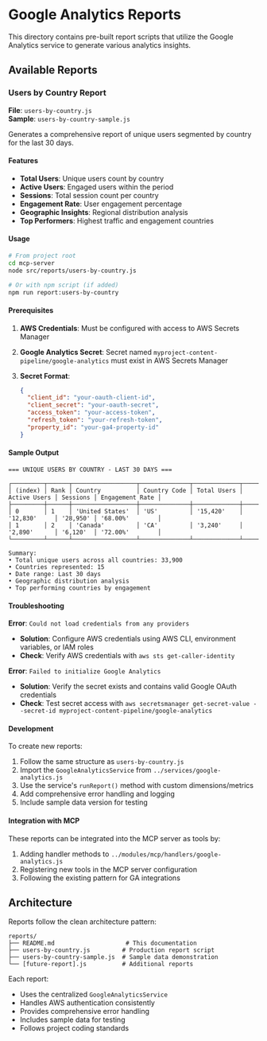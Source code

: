 # Google Analytics Reports

This directory contains pre-built report scripts that utilize the Google Analytics service to generate various analytics insights.

## Available Reports

### Users by Country Report

**File**: `users-by-country.js`  
**Sample**: `users-by-country-sample.js`

Generates a comprehensive report of unique users segmented by country for the last 30 days.

#### Features

- **Total Users**: Unique users count by country
- **Active Users**: Engaged users within the period  
- **Sessions**: Total session count per country
- **Engagement Rate**: User engagement percentage
- **Geographic Insights**: Regional distribution analysis
- **Top Performers**: Highest traffic and engagement countries

#### Usage

```bash
# From project root
cd mcp-server
node src/reports/users-by-country.js

# Or with npm script (if added)
npm run report:users-by-country
```

#### Prerequisites

1. **AWS Credentials**: Must be configured with access to AWS Secrets Manager
2. **Google Analytics Secret**: Secret named `myproject-content-pipeline/google-analytics` must exist in AWS Secrets Manager
3. **Secret Format**:

   ```json
   {
     "client_id": "your-oauth-client-id",
     "client_secret": "your-oauth-secret", 
     "access_token": "your-access-token",
     "refresh_token": "your-refresh-token",
     "property_id": "your-ga4-property-id"
   }
   ```

#### Sample Output

```
=== UNIQUE USERS BY COUNTRY - LAST 30 DAYS ===

┌─────────┬──────┬──────────────────┬──────────────┬─────────────┬──────────────┬──────────┬─────────────────┐
│ (index) │ Rank │ Country          │ Country Code │ Total Users │ Active Users │ Sessions │ Engagement Rate │
├─────────┼──────┼──────────────────┼──────────────┼─────────────┼──────────────┼──────────┼─────────────────┤
│ 0       │ 1    │ 'United States'  │ 'US'         │ '15,420'    │ '12,830'     │ '28,950' │ '68.00%'        │
│ 1       │ 2    │ 'Canada'         │ 'CA'         │ '3,240'     │ '2,890'      │ '6,120'  │ '72.00%'        │
└─────────┴──────┴──────────────────┴──────────────┴─────────────┴──────────────┴──────────┴─────────────────┘

Summary:
• Total unique users across all countries: 33,900
• Countries represented: 15
• Date range: Last 30 days
• Geographic distribution analysis
• Top performing countries by engagement
```

#### Troubleshooting

**Error**: `Could not load credentials from any providers`

- **Solution**: Configure AWS credentials using AWS CLI, environment variables, or IAM roles
- **Check**: Verify AWS credentials with `aws sts get-caller-identity`

**Error**: `Failed to initialize Google Analytics`  

- **Solution**: Verify the secret exists and contains valid Google OAuth credentials
- **Check**: Test secret access with `aws secretsmanager get-secret-value --secret-id myproject-content-pipeline/google-analytics`

#### Development

To create new reports:

1. Follow the same structure as `users-by-country.js`
2. Import the `GoogleAnalyticsService` from `../services/google-analytics.js`
3. Use the service's `runReport()` method with custom dimensions/metrics
4. Add comprehensive error handling and logging
5. Include sample data version for testing

#### Integration with MCP

These reports can be integrated into the MCP server as tools by:

1. Adding handler methods to `../modules/mcp/handlers/google-analytics.js`
2. Registering new tools in the MCP server configuration
3. Following the existing pattern for GA integrations

## Architecture

Reports follow the clean architecture pattern:

```
reports/
├── README.md                    # This documentation
├── users-by-country.js         # Production report script
├── users-by-country-sample.js  # Sample data demonstration
└── [future-report].js          # Additional reports
```

Each report:

- Uses the centralized `GoogleAnalyticsService`
- Handles AWS authentication consistently
- Provides comprehensive error handling
- Includes sample data for testing
- Follows project coding standards
